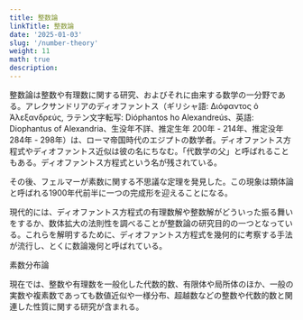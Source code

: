 ```yaml
---
title: 整数論
linkTitle: 整数論
date: '2025-01-03'
slug: '/number-theory'
weight: 11
math: true
description: 
---
```


整数論は整数や有理数に関する研究、およびそれに由来する数学の一分野である。アレクサンドリアのディオファントス（ギリシャ語: Διόφαντος ὁ Ἀλεξανδρεύς, ラテン文字転写: Dióphantos ho Alexandreús、英語: Diophantus of Alexandria、生没年不詳、推定生年 200年 - 214年、推定没年 284年 - 298年）は、ローマ帝国時代のエジプトの数学者。ディオファントス方程式やディオファントス近似は彼の名にちなむ。「代数学の父」と呼ばれることもある。ディオファントス方程式という名が残されている。

その後、フェルマーが素数に関する不思議な定理を発見した。この現象は類体論と呼ばれる1900年代前半に一つの完成形を迎えることになる。

現代的には、ディオファントス方程式の有理数解や整数解がどういった振る舞いをするか、数体拡大の法則性を調べることが整数論の研究目的の一つとなっている。これらを解明するために、ディオファントス方程式を幾何的に考察する手法が流行し、とくに数論幾何と呼ばれている。





素数分布論



現在では、整数や有理数を一般化した代数的数、有限体や局所体のほか、一般の実数や複素数であっても数値近似や一様分布、超越数などの整数や代数的数と関連した性質に関する研究が含まれる。
